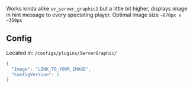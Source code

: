 Works kinda alike `sv_server_graphic1` but a little bit higher, displays image in hint message to every spectating player.
Optimal image size `~870px x ~350px`

## Config
Located in: `/configs/plugins/ServerGraphic/`
```c#
{
  "Image": "LINK_TO_YOUR_IMAGE", 
  "ConfigVersion": 1
}
```
